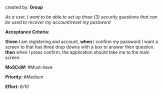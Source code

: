 created by: **Group**

_As a user, I want to be able to set up three (3) security questions that can be used to recover my account/reset my password_

**Acceptance Criteria:**

**Given** I am registering and account, **when** I confirm my password I want a screen to that has three drop downs with a box to answer then question. **then** when I press confirm, the application should take me to the main screen.

**MoSCoW:** #Must-have 

**Priority:** #Medium 

**Effort:**
_6/10_